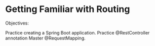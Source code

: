 # Getting Familiar with Routing

Objectives: 

Practice creating a Spring Boot application. 
Practice @RestController annotation Master @RequestMapping.

